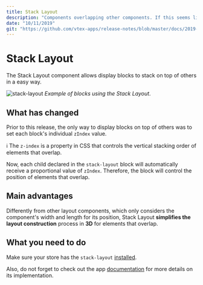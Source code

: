 ```yaml
---
title: Stack Layout
description: "Components overlapping other components. If this seems like something difficult, that's because you're unfamiliar with Stack Layout."
date: "10/11/2019"
git: "https://github.com/vtex-apps/release-notes/blob/master/docs/2019-week-39-40/stack-layout.md"
---
```


# Stack Layout

The Stack Layout component allows display blocks to stack on top of others in a easy way.

![stack-layout](https://user-images.githubusercontent.com/52087100/66655794-1c02f380-ec13-11e9-9120-c1390d8d0df2.png)
_Example of blocks using the Stack Layout_. 

## What has changed

Prior to this release, the only way to display blocks on top of others was to set each block's individual `zIndex` value.  

:information_source: The `z-index` is a property in CSS that controls the vertical stacking order of elements that overlap.

Now, each child declared in the `stack-layout` block will automatically receive a proportional value of `zIndex`. Therefore, the block will control the position of elements that overlap. 

## Main advantages

Differently from other layout components, which only considers the component's width and length for its position, Stack Layout **simplifies the layout construction** process in **3D** for elements that overlap.

## What you need to do

Make sure your store has the `stack-layout` [installed](https://vtex.io/docs/recipes/store/installing-an-app). 

Also, do not forget to check out the app [documentation](https://vtex.io/docs/app/vtex.stack-layout) for more details on its implementation.
